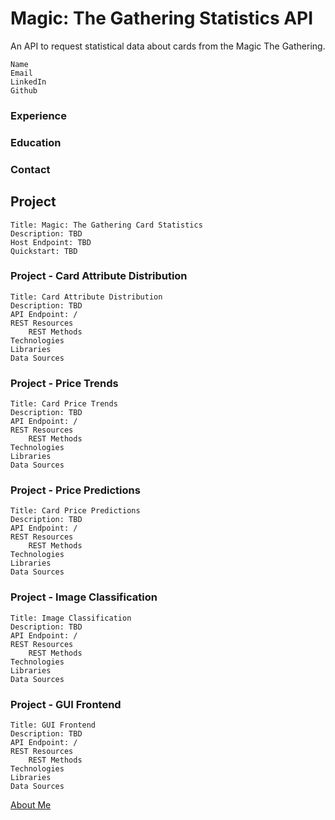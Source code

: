 # Magic: The Gathering Statistics API

An API to request statistical data about cards from the Magic The Gathering.

	Name
	Email
	LinkedIn
	Github

### Experience
### Education
### Contact
	
## Project

	Title: Magic: The Gathering Card Statistics
	Description: TBD
	Host Endpoint: TBD
	Quickstart: TBD

### Project - Card Attribute Distribution

	Title: Card Attribute Distribution
	Description: TBD
	API Endpoint: /
	REST Resources
		REST Methods
	Technologies
	Libraries
	Data Sources

### Project - Price Trends

	Title: Card Price Trends
	Description: TBD
	API Endpoint: /
	REST Resources
		REST Methods
	Technologies
	Libraries
	Data Sources

### Project - Price Predictions

	Title: Card Price Predictions
	Description: TBD
	API Endpoint: /
	REST Resources
		REST Methods
	Technologies
	Libraries
	Data Sources

### Project - Image Classification

	Title: Image Classification
	Description: TBD
	API Endpoint: /
	REST Resources
		REST Methods
	Technologies
	Libraries
	Data Sources

### Project - GUI Frontend

	Title: GUI Frontend
	Description: TBD
	API Endpoint: /
	REST Resources
		REST Methods
	Technologies
	Libraries
	Data Sources

[About Me](https://github.com/AlexDarigan/DataScience-MachineLearning/wiki/About-Me)
